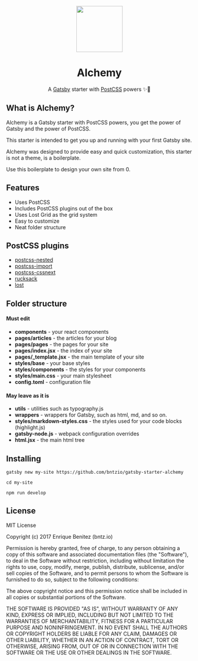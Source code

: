 <p align="center"><img width="125" src="https://cl.ly/jmH1/alchemy-logo.png"></p>

<h1 align="center">Alchemy</h1>

<p align="center">A <a href="https://github.com/gatsbyjs/gatsby" tagret="_blank">Gatsby</a> starter with <a href="http://postcss.org" target="_blank">PostCSS</a> powers ✨🔮</p>

## What is Alchemy?
Alchemy is a Gatsby starter with PostCSS powers, you get the power of Gatsby and the power of PostCSS.

This starter is intended to get you up and running with your first Gatsby site.

Alchemy was designed to provide easy and quick customization, this starter is not a theme, is a boilerplate.

Use this boilerplate to design your own site from 0.

## Features
- Uses PostCSS
- Includes PostCSS plugins out of the box
- Uses Lost Grid as the grid system
- Easy to customize
- Neat folder structure

## PostCSS plugins
- [postcss-nested](https://github.com/postcss/postcss-nested)
- [postcss-import](https://github.com/postcss/postcss-import)
- [postcss-cssnext](https://github.com/MoOx/postcss-cssnext)
- [rucksack](https://github.com/simplaio/rucksack)
- [lost](https://github.com/peterramsing/lost)

## Folder structure
#### Must edit
- **components** - your react components
- **pages/articles** - the articles for your blog
- **pages/pages** - the pages for your site
- **pages/index.jsx** - the index of your site
- **pages/_template.jsx** - the main template of your site
- **styles/base** - your base styles
- **styles/components** - the styles for your components
- **styles/main.css** - your main stylesheet
- **config.toml** - configuration file

#### May leave as it is
- **utils** - utilities such as typography.js
- **wrappers** - wrappers for Gatsby, such as html, md, and so on.
- **styles/markdown-styles.css** - the styles used for your code blocks (highlight.js)
- **gatsby-node.js** - webpack configuration overrides
- **html.jsx** - the main html tree

## Installing
`gatsby new my-site https://github.com/bntzio/gatsby-starter-alchemy`

`cd my-site`

`npm run develop`

## License
MIT License

Copyright (c) 2017 Enrique Benitez (bntz.io)

Permission is hereby granted, free of charge, to any person obtaining a copy
of this software and associated documentation files (the "Software"), to deal
in the Software without restriction, including without limitation the rights
to use, copy, modify, merge, publish, distribute, sublicense, and/or sell
copies of the Software, and to permit persons to whom the Software is
furnished to do so, subject to the following conditions:

The above copyright notice and this permission notice shall be included in all
copies or substantial portions of the Software.

THE SOFTWARE IS PROVIDED "AS IS", WITHOUT WARRANTY OF ANY KIND, EXPRESS OR
IMPLIED, INCLUDING BUT NOT LIMITED TO THE WARRANTIES OF MERCHANTABILITY,
FITNESS FOR A PARTICULAR PURPOSE AND NONINFRINGEMENT. IN NO EVENT SHALL THE
AUTHORS OR COPYRIGHT HOLDERS BE LIABLE FOR ANY CLAIM, DAMAGES OR OTHER
LIABILITY, WHETHER IN AN ACTION OF CONTRACT, TORT OR OTHERWISE, ARISING FROM,
OUT OF OR IN CONNECTION WITH THE SOFTWARE OR THE USE OR OTHER DEALINGS IN THE
SOFTWARE.
